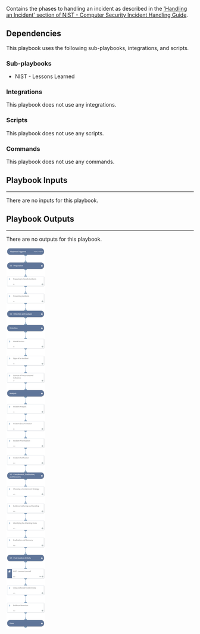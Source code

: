 Contains the phases to handling an incident as described in the ['Handling an Incident' section of NIST - Computer Security Incident Handling Guide](https://nvlpubs.nist.gov/nistpubs/SpecialPublications/NIST.SP.800-61r2.pdf).

## Dependencies
This playbook uses the following sub-playbooks, integrations, and scripts.

### Sub-playbooks
* NIST - Lessons Learned

### Integrations
This playbook does not use any integrations.

### Scripts
This playbook does not use any scripts.

### Commands
This playbook does not use any commands.

## Playbook Inputs
---
There are no inputs for this playbook.

## Playbook Outputs
---
There are no outputs for this playbook.

![NIST_Handling_an_Incident](https://raw.githubusercontent.com/demisto/content/1bdd5229392bd86f0cc58265a24df23ee3f7e662/docs/images/playbooks/NIST_Handling_an_Incident_Template.png)
